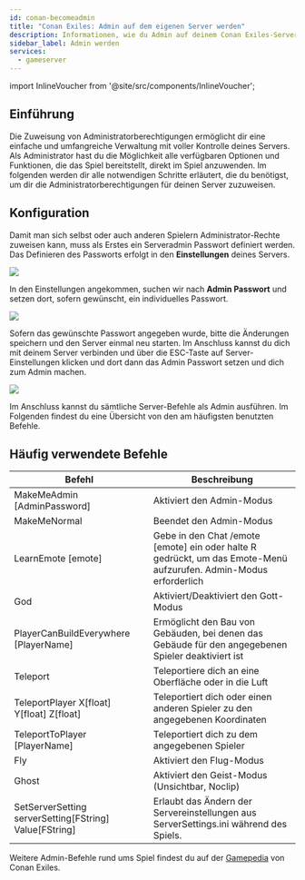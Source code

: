 ```yaml
---
id: conan-becomeadmin
title: "Conan Exiles: Admin auf dem eigenen Server werden"
description: Informationen, wie du Admin auf deinem Conan Exiles-Server von ZAP-Hosting wirst - ZAP-Hosting.com Dokumentation
sidebar_label: Admin werden
services:
  - gameserver
---
```


import InlineVoucher from '@site/src/components/InlineVoucher';

## Einführung
Die Zuweisung von Administratorberechtigungen ermöglicht dir eine einfache und umfangreiche Verwaltung mit voller Kontrolle deines Servers. Als Administrator hast du die Möglichkeit alle verfügbaren Optionen und Funktionen, die das Spiel bereitstellt, direkt im Spiel anzuwenden. Im folgenden werden dir alle notwendigen Schritte erläutert, die du benötigst, um dir die Administratorberechtigungen für deinen Server zuzuweisen. 
<InlineVoucher />

## Konfiguration

Damit man sich selbst oder auch anderen Spielern Administrator-Rechte zuweisen kann, muss als Erstes ein Serveradmin Passwort definiert werden. Das Definieren des Passworts erfolgt in den **Einstellungen** deines Servers.


![](https://screensaver01.zap-hosting.com/index.php/s/McaZd8nDntxXNTB/preview)


In den Einstellungen angekommen, suchen wir nach **Admin Passwort** und setzen dort, sofern gewünscht, ein individuelles Passwort.


![](https://screensaver01.zap-hosting.com/index.php/s/rWMizDyeYcJxwW8/preview)



Sofern das gewünschte Passwort angegeben wurde, bitte die Änderungen speichern und den Server einmal neu starten. Im Anschluss kannst du dich mit deinem Server verbinden und über die ESC-Taste auf Server-Einstellungen klicken und dort dann das Admin Passwort setzen und dich zum Admin machen.

![](https://screensaver01.zap-hosting.com/index.php/s/5xqmaB8MFc8ZQyS/preview)



Im Anschluss kannst du sämtliche Server-Befehle als Admin ausführen. Im Folgenden findest du eine Übersicht von den am häufigsten benutzten Befehle.



## Häufig verwendete Befehle

| Befehl                                                | Beschreibung                                                  |
| ------------------------------------------------------ | ------------------------------------------------------------ |
| MakeMeAdmin [AdminPassword]                            | Aktiviert den Admin-Modus                                    |
| MakeMeNormal                                           | Beendet den Admin-Modus                                      |
| LearnEmote [emote]                                     | Gebe in den Chat /emote [emote] ein oder halte R gedrückt, um das Emote-Menü aufzurufen. Admin-Modus erforderlich |
| God                                                    | Aktiviert/Deaktiviert den Gott-Modus                         |
| PlayerCanBuildEverywhere [PlayerName]                  | Ermöglicht den Bau von Gebäuden, bei denen das Gebäude für den angegebenen Spieler deaktiviert ist |
| Teleport                                               | Teleportiere dich an eine Oberfläche oder in die Luft        |
| TeleportPlayer X[float] Y[float] Z[float]              | Teleportiert dich oder einen anderen Spieler zu den angegebenen Koordinaten |
| TeleportToPlayer [PlayerName]                          | Teleportiert dich zu dem angegebenen Spieler                 |
| Fly                                                    | Aktiviert den Flug-Modus                                     |
| Ghost                                                  | Aktiviert den Geist-Modus (Unsichtbar, Noclip)               |
| SetServerSetting serverSetting[FString] Value[FString] | Erlaubt das Ändern der Servereinstellungen aus ServerSettings.ini während des Spiels. |



Weitere Admin-Befehle rund ums Spiel findest du auf der [Gamepedia](https://conanexiles.gamepedia.com/Admin_Panel) von Conan Exiles. 
